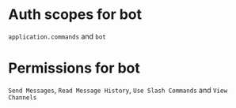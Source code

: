 # Auth scopes for bot

`application.commands` and `bot`

# Permissions for bot

`Send Messages`, `Read Message History`, `Use Slash Commands` and `View Channels`
